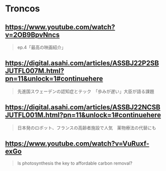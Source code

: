 # Troncos

## https://www.youtube.com/watch?v=2OB9BpvNncs

> ep.4「最高の映画紹介」

## https://digital.asahi.com/articles/ASSBJ22P2SBJUTFL007M.html?pn=11&unlock=1#continuehere 

> 先進国スウェーデンの認知症とテック　「歩みが遅い」大臣が語る課題

## https://digital.asahi.com/articles/ASSBJ22NCSBJUTFL001M.html?pn=11&unlock=1#continuehere 

> 日本発のロボット、フランスの高齢者施設で人気　薬物療法の代替にも

## https://www.youtube.com/watch?v=VuRuxf-exGo 

> Is photosynthesis the key to affordable carbon removal? 
